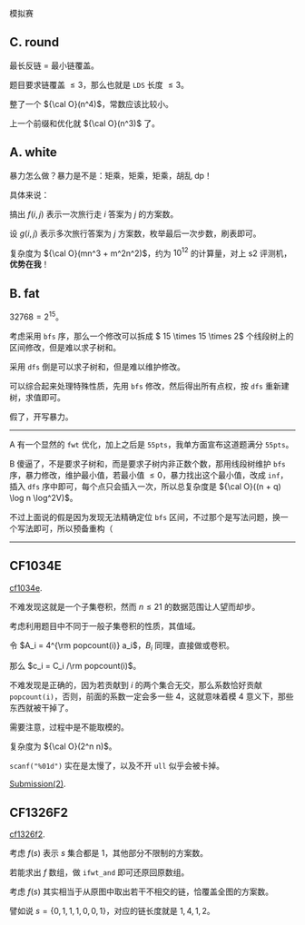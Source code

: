 模拟赛

## C. round

最长反链 = 最小链覆盖。

题目要求链覆盖 $\le 3$，那么也就是 `LDS` 长度 $\le 3$。

整了一个 ${\cal O}(n^4)$，常数应该比较小。

上一个前缀和优化就 ${\cal O}(n^3)$ 了。

## A. white

暴力怎么做？暴力是不是：矩乘，矩乘，矩乘，胡乱 dp！

具体来说：

搞出 $f(i, j)$ 表示一次旅行走 $i$ 答案为 $j$ 的方案数。

设 $g(i, j)$ 表示多次旅行答案为 $j$ 方案数，枚举最后一次步数，刷表即可。

复杂度为 ${\cal O}(mn^3 + m^2n^2)$，约为 $10^{12}$ 的计算量，对上 s2 评测机，**优势在我**！

## B. fat

$32768 = 2^{15}$。

考虑采用 `bfs` 序，那么一个修改可以拆成 $ 15 \times 15 \times 2$ 个线段树上的区间修改，但是难以求子树和。

采用 `dfs` 倒是可以求子树和，但是难以维护修改。

可以综合起来处理特殊性质，先用 `bfs` 修改，然后得出所有点权，按 `dfs` 重新建树，求值即可。

假了，开写暴力。

---

A 有一个显然的 `fwt` 优化，加上之后是 `55pts`，我单方面宣布这道题满分 `55pts`。

B 傻逼了，不是要求子树和，而是要求子树内非正数个数，那用线段树维护 `bfs` 序，暴力修改，维护最小值，若最小值 $\le 0$，暴力找出这个最小值，改成 `inf`，插入 `dfs` 序中即可，每个点只会插入一次，所以总复杂度是 ${\cal O}((n + q) \log n \log^2V)$。

不过上面说的假是因为发现无法精确定位 `bfs` 区间，不过那个是写法问题，换一个写法即可，所以预备重构（

---

## CF1034E

[cf1034e](https://codeforces.com/problemset/problem/1034/E). 

不难发现这就是一个子集卷积，然而 $n \le 21$ 的数据范围让人望而却步。

考虑利用题目中不同于一般子集卷积的性质，其值域。

令 $A_i = 4^{\rm popcount(i)} a_i$，$B_i$ 同理，直接做或卷积。

那么 $c_i = C_i /\rm popcount(i)$。

不难发现是正确的，因为若贡献到 $i$ 的两个集合无交，那么系数恰好贡献 `popcount(i)`，否则，前面的系数一定会多一些 $4$，这就意味着模 $4$ 意义下，那些东西就被干掉了。

需要注意，过程中是不能取模的。

复杂度为 ${\cal O}(2^n n)$。

`scanf("%01d")` 实在是太慢了，以及不开 `ull` 似乎会被卡掉。

[Submission(2)](https://codeforces.com/contest/1034/submission/146341779). 

## CF1326F2

[cf1326f2](https://codeforces.com/problemset/problem/1326/F2). 

考虑 $f(s)$ 表示 $s$ 集合都是 $1$，其他部分不限制的方案数。

若能求出 $f$ 数组，做 `ifwt_and` 即可还原回原数组。

考虑 $f(s)$ 其实相当于从原图中取出若干不相交的链，恰覆盖全图的方案数。

譬如说 $s = \{0, 1, 1, 1, 0, 0, 1\}$，对应的链长度就是 $1, 4, 1, 2$。

